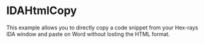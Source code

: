 IDAHtmlCopy
===========

This example allows you to directly copy a code snippet from your Hex-rays IDA window and paste on Word without losting the HTML format.
